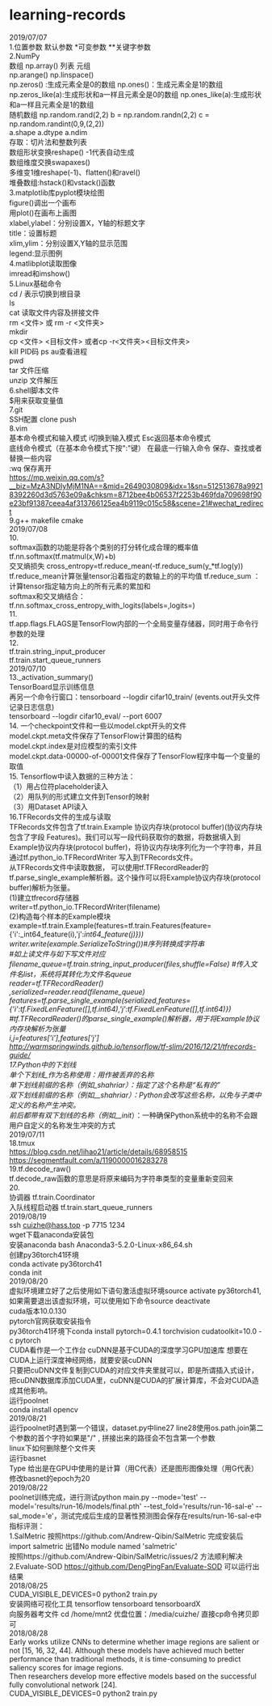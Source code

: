 # learning-records  
2019/07/07  
1.位置参数 默认参数 *可变参数 **关键字参数  
2.NumPy  
数组 np.array() 列表 元组   
np.arange() np.linspace()  
np.zeros() :生成元素全是0的数组 np.ones()：生成元素全是1的数组 np.zeros_like(a):生成形状和a一样且元素全是0的数组 np.ones_like(a):生成形状和a一样且元素全是1的数组  
随机数组 np.random.rand(2,2)   b = np.random.randn(2,2)   c = np.random.randint(0,9,(2,2))  
a.shape   a.dtype   a.ndim  
存取：切片法和整数列表  
数组形状变换reshape() -1代表自动生成  
数组维度交换swapaxes()  
多维变1维reshape(-1)、flatten()和ravel()  
堆叠数组:hstack()和vstack()函数  
3.matplotlib库pyplot模块绘图  
figure()调出一个画布  
用plot()在画布上画图  
xlabel,ylabel：分别设置X，Y轴的标题文字  
title：设置标题  
xlim,ylim：分别设置X,Y轴的显示范围  
legend:显示图例  
4.matlibplot读取图像  
imread和imshow()  
5.Linux基础命令  
cd / 表示切换到根目录  
ls  
cat 读取文件内容及拼接文件  
rm <文件> 或 rm -r <文件夹>  
mkdir  
cp <文件> <目标文件> 或者cp -r<文件夹><目标文件夹>  
kill PID码 ps au查看进程  
pwd  
tar 文件压缩  
unzip 文件解压  
6.shell脚本文件  
$用来获取变量值  
7.git  
SSH配置 clone push  
8.vim  
基本命令模式和输入模式    i切换到输入模式    Esc返回基本命令模式  
底线命令模式（在基本命令模式下按":"键）  在最底一行输入命令  保存、查找或者替换一些内容  
:wq 保存离开  
https://mp.weixin.qq.com/s?__biz=MzA3NDIyMjM1NA==&mid=2649030809&idx=1&sn=512513678a99218392260d3d5763e09a&chksm=8712bee4b06537f2253b469fda709698f90e23bf91387ceea4af313766125ea4b9119c015c58&scene=21#wechat_redirect  
9.g++ makefile cmake  
2019/07/08  
10.  
softmax函数的功能是将各个类别的打分转化成合理的概率值 tf.nn.softmax(tf.matmul(x,W)+b)  
交叉熵损失 cross_entropy=tf.reduce_mean(-tf.reduce_sum(y_*tf.log(y))   
tf.reduce_mean计算张量tensor沿着指定的数轴上的的平均值   tf.reduce_sum ：计算tensor指定轴方向上的所有元素的累加和  
softmax和交叉熵结合：tf.nn.softmax_cross_entropy_with_logits(labels=,logits=)  
11.  
tf.app.flags.FLAGS是TensorFlow内部的一个全局变量存储器，同时用于命令行参数的处理  
12.  
tf.train.string_input_producer  
tf.train.start_queue_runners  
2019/07/10  
13._activation_summary()  
TensorBoard显示训练信息  
再另一个命令行窗口：tensorboard --logdir cifar10_train/ (events.out开头文件记录日志信息)  
tensorboard --logdir cifar10_eval/ --port 6007  
14. 一个checkpoint文件和一些以model.ckpt开头的文件  
model.ckpt.meta文件保存了TensorFlow计算图的结构  
model.ckpt.index是对应模型的索引文件  
model.ckpt.data-00000-of-00001文件保存了TensorFlow程序中每一个变量的取值  
15. Tensorflow中读入数据的三种方法：  
（1）用占位符placeholder读入  
（2）用队列的形式建立文件到Tensor的映射  
（3）用Dataset API读入  
16.TFRecords文件的生成与读取  
TFRecords文件包含了tf.train.Example 协议内存块(protocol buffer)(协议内存块包含了字段 Features)。我们可以写一段代码获取你的数据，将数据填入到Example协议内存块(protocol buffer)，将协议内存块序列化为一个字符串，并且通过tf.python_io.TFRecordWriter 写入到TFRecords文件。  
从TFRecords文件中读取数据， 可以使用tf.TFRecordReader的tf.parse_single_example解析器。这个操作可以将Example协议内存块(protocol buffer)解析为张量。  
(1)建立tfrecord存储器  
writer=tf.python_io.TFRecordWriter(filename)  
(2)构造每个样本的Example模块  
example=tf.train.Example(features=tf.train.Features(feature={'i':_int64_feature(i),'j':_int64_feature(j)}))  
writer.write(example.SerializeToString())#序列转换成字符串  
#如上读文件与如下写文件对应  
filename_queue=tf.train.string_input_producer(files,shuffle=False) #传入文件名list，系统将其转化为文件名queue  
reader=tf.TFRecordReader()  
_,serialized=reader.read(filename_queue)  
features=tf.parse_single_example(serialized,features={'i':tf.FixedLenFeature([],tf.int64),'j':tf.FixedLenFeature([],tf.int64)}) #tf.TFRecordReader()的parse_single_example()解析器，用于将Example协议内存块解析为张量  
i,j=features['i'],features['j']  
http://warmspringwinds.github.io/tensorflow/tf-slim/2016/12/21/tfrecords-guide/  
17.Python中的下划线  
单个下划线_作为名称使用：用作被丢弃的名称  
单下划线前缀的名称（例如_shahriar）：指定了这个名称是“私有的”  
双下划线前缀的名称（例如__shahriar）：Python会改写这些名称，以免与子类中定义的名称产生冲突。  
前后都带有双下划线的名称（例如__init__）：一种确保Python系统中的名称不会跟用户自定义的名称发生冲突的方式  
2019/07/11  
18.tmux  
https://blog.csdn.net/lihao21/article/details/68958515  
https://segmentfault.com/a/1190000016283278  
19.tf.decode_raw()  
tf.decode_raw函数的意思是将原来编码为字符串类型的变量重新变回来  
20.  
协调器 tf.train.Coordinator  
入队线程启动器 tf.train.start_queue_runners  
2019/08/19  
ssh cuizhe@hass.top -p 7715        1234  
wget下载anaconda安装包  
安装anaconda  bash Anaconda3-5.2.0-Linux-x86_64.sh  
创建py36torch41环境  
conda activate py36torch41  
conda init  
2019/08/20  
虚拟环境建立好了之后使用如下语句激活虚拟环境source activate py36torch41,如果需要退出该虚拟环境，可以使用如下命令source deactivate  
cuda版本10.0.130  
pytorch官网获取安装指令  
py36torch41环境下conda install pytorch=0.4.1 torchvision cudatoolkit=10.0 -c pytorch  
CUDA看作是一个工作台 cuDNN是基于CUDA的深度学习GPU加速库 想要在CUDA上运行深度神经网络，就要安装cuDNN  
只要把cuDNN文件复制到CUDA的对应文件夹里就可以，即是所谓插入式设计，把cuDNN数据库添加CUDA里，cuDNN是CUDA的扩展计算库，不会对CUDA造成其他影响。  
运行poolnet  
conda install opencv  
2019/08/21  
运行poolnet时遇到第一个错误，dataset.py中line27 line28使用os.path.join第二个参数的首个字符如果是"/" , 拼接出来的路径会不包含第一个参数  
linux下如何删除整个文件夹  
运行basnet  
Type 给出是在GPU中使用的是计算（用C代表）还是图形图像处理（用G代表）  
修改basnet的epoch为20  
2019/08/22  
poolnet训练完成，进行测试python main.py --mode='test' --model='results/run-16/models/final.pth' --test_fold='results/run-16-sal-e' --sal_mode='e'，测试完成后生成的显著性预测图会保存在results/run-16-sal-e中  
指标评测：  
1.SalMetric 按照https://github.com/Andrew-Qibin/SalMetric 完成安装后import salmetric 出错No module named 'salmetric'  
按照https://github.com/Andrew-Qibin/SalMetric/issues/2 方法顺利解决  
2.Evaluate-SOD https://github.com/DengPingFan/Evaluate-SOD 可以运行出结果  
2018/08/25  
CUDA_VISIBLE_DEVICES=0 python2 train.py  
安装网络可视化工具 tensorflow tensorboard tensorboardX  
向服务器考文件 cd /home/mnt2 优盘位置：/media/cuizhe/ 直接cp命令拷贝即可  
2018/08/28  
Early works utilize CNNs to determine whether image regions are salient or not [15, 16, 32, 44]. Although these models have achieved much better performance than traditional methods, it is time-consuming to predict saliency scores for image regions.  
Then researchers develop more effective models based on the successful fully convolutional network [24].   
CUDA_VISIBLE_DEVICES=0 python2 train.py  

